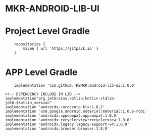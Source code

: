 # MKR-ANDROID-LIB-UI

#	Project Level Gradle
		repositories {
			maven { url 'https://jitpack.io' }
		}

#	APP Level Gradle

        implementation 'com.github.THEMKR:android-lib-ui:1.0.0'
	
	<!-- DEPENDENCY INCLUDE IN LIB -->
	implementation"org.jetbrains.kotlin:kotlin-stdlib-jdk8:$kotlin_version"
	implementation 'androidx.core:core-ktx:1.0.2'
	implementation 'com.google.android.material:material:1.0.0-rc01'
	implementation 'androidx.appcompat:appcompat:1.0.0'
	implementation 'androidx.recyclerview:recyclerview:1.0.0'
	implementation 'androidx.legacy:legacy-support-v4:1.0.0'
	implementation 'androidx.browser:browser:1.0.0'
